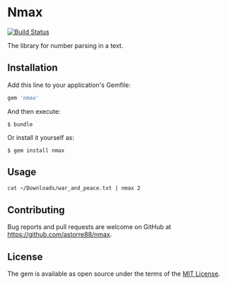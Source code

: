 # Nmax

[![Build Status](https://api.travis-ci.org/astorre88/nmax.svg?branch=master)](https://travis-ci.org/astorre88/nmax)

The library for number parsing in a text.

## Installation

Add this line to your application's Gemfile:

```ruby
gem 'nmax'
```

And then execute:

    $ bundle

Or install it yourself as:

    $ gem install nmax

## Usage

```
cat ~/Downloads/war_and_peace.txt | nmax 2
```

## Contributing

Bug reports and pull requests are welcome on GitHub at https://github.com/astorre88/nmax.

## License

The gem is available as open source under the terms of the [MIT License](https://opensource.org/licenses/MIT).
